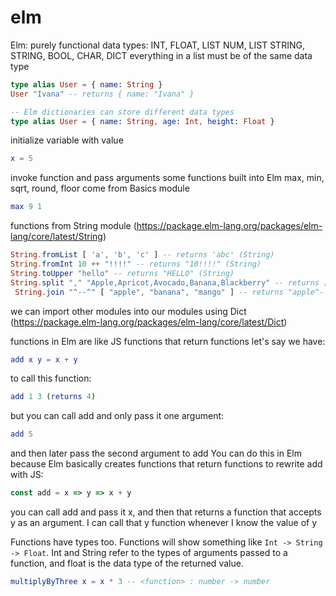 # elm

Elm: purely functional
data types: INT, FLOAT, LIST NUM, LIST STRING, STRING, BOOL, CHAR, DICT
everything in a list must be of the same data type

```elm
type alias User = { name: String }
User "Ivana" -- returns { name: "Ivana" }

-- Elm dictionaries can store different data types
type alias User = { name: String, age: Int, height: Float }
```



initialize variable with value

```elm
x = 5
```



invoke function and pass arguments
some functions built into Elm
max, min, sqrt, round, floor come from Basics module

```elm
max 9 1
```



functions from String module (https://package.elm-lang.org/packages/elm-lang/core/latest/String)

```elm
String.fromList [ 'a', 'b', 'c' ] -- returns 'abc' (String)
String.fromInt 10 ++ "!!!!" -- returns "10!!!!" (String)
String.toUpper "hello" -- returns "HELLO" (String)
String.split "," "Apple,Apricot,Avocado,Banana,Blackberry" -- returns ["Apple","Apricot","Avocado","Banana","Blackberry"] (List String)
 String.join "^--^" [ "apple", "banana", "mango" ] -- returns "apple^--^banana^--^mango" (String)
```



we can import other modules into our modules
using Dict (https://package.elm-lang.org/packages/elm-lang/core/latest/Dict)



functions in Elm are like JS functions that return functions
let's say we have: 

```elm
add x y = x + y
```

to call this function:

```elm
add 1 3 (returns 4)
```

but you can call add and only pass it one argument:

```elm
add 5
```

and then later pass the second argument to add
You can do this in Elm because Elm basically creates functions that return functions
to rewrite add with JS:

```javascript
const add = x => y => x + y
```

you can call add and pass it x, and then that returns a function that accepts y as an argument. I can call that y function whenever I know the value of y

Functions have types too. Functions will show something like `Int -> String -> Float`. Int and String refer to the types of arguments passed to a function, and float is the data type of the returned value. 

```elm
multiplyByThree x = x * 3 -- <function> : number -> number
```

